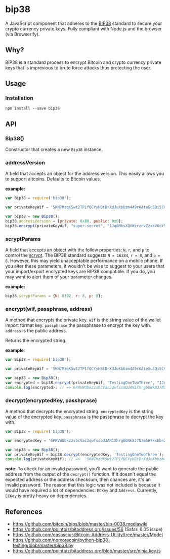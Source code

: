 bip38
=====

A JavaScript component that adheres to the [BIP38](https://github.com/bitcoin/bips/blob/master/bip-0038.mediawiki) standard to secure your crypto currency private keys. Fully compliant with Node.js and the browser (via Browserify).


Why?
----

BIP38 is a standard process to encrypt Bitcoin and crypto currency private keys that is imprevious to brute force attacks thus protecting the user.


Usage
-----

### Installation

    npm install --save bip38


API
---

### Bip38()

Constructor that creates a new `Bip38` instance.


### addressVersion

A field that accepts an object for the address version. This easily allows you to support altcoins. Defaults to Bitcoin values.


**example:**

```js
var Bip38 = require('bip38');

var privateKeyWif = '5KN7MzqK5wt2TP1fQCYyHBtDrXdJuXbUzm4A9rKAteGu3Qi5CVR';

var bip38 = new Bip38();
bip38.addressVersion = {private: 0x80, public: 0x0};
bip38.encrypt(privateKeyWif, "super-secret", "1Jq6MksXQVWzrznvZzxkV6oY57oWXD9TXB"});
```

### scryptParams

A field that accepts an object with the follow properties: `N`, `r`, and `p` to control the [scrypt](https://github.com/cryptocoinjs/scryptsy). The
BIP38 standard suggests `N = 16384`, `r = 8`, and `p = 8`. However, this may yield unacceptable performance on a mobile phone. If you alter these parameters, it wouldn't be wise to suggest to your users that your import/export encrypted keys are BIP38 compatible. If you do, you may want to alert them of your parameter changes.

**example:**

```js
bip38.scryptParams = {N: 8192, r: 8, p: 8};
```


### encrypt(wif, passphrase, address)

A method that encrypts the private key. `wif` is the string value of the wallet import format key. `passphrase` the passphrase to encrypt the key with. `address` is the public address.


Returns the encrypted string.

**example**:

```js
var Bip38 = require('bip38');

var privateKeyWif = '5KN7MzqK5wt2TP1fQCYyHBtDrXdJuXbUzm4A9rKAteGu3Qi5CVR';

var bip38 = new Bip38();
var encrypted = bip38.encrypt(privateKeyWif, 'TestingOneTwoThree', "1Jq6MksXQVWzrznvZzxkV6oY57oWXD9TXB");
console.log(encrypted); // => 6PRVWUbkzzsbcVac2qwfssoUJAN1Xhrg6bNk8J7Nzm5H7kxEbn2Nh2ZoGg
```


### decrypt(encryptedKey, passhprase)

A method that decrypts the encrypted string. `encryptedKey` is the string value of the encrypted key. `passphrase` is the passphrase to decrypt the key with.


```js
var Bip38 = require('bip38');

var encryptedKey = '6PRVWUbkzzsbcVac2qwfssoUJAN1Xhrg6bNk8J7Nzm5H7kxEbn2Nh2ZoGg';

var bip38 = new Bip38();
var privateKeyWif = bip38.decrypt(encryptedKey, 'TestingOneTwoThree');
console.log(privateKeyWif); // =>  '5KN7MzqK5wt2TP1fQCYyHBtDrXdJuXbUzm4A9rKAteGu3Qi5CVR'
```

**note:** To check for an invalid password, you'll want to generate the public address from the output of the `decrypt()` function. If it doesn't equal the expected address or the address checksum, then chances are, it's an invalid password. The reason that this logic was not included is because it would have required a lot of dependencies: `ECKey` and `Address`. Currently, `ECKey` is pretty heavy on dependencies.







References
----------
- https://github.com/bitcoin/bips/blob/master/bip-0038.mediawiki
- https://github.com/pointbiz/bitaddress.org/issues/56 (Safari 6.05 issue)
- https://github.com/casascius/Bitcoin-Address-Utility/tree/master/Model
- https://github.com/nomorecoin/python-bip38-testing/blob/master/bip38.py
- https://github.com/pointbiz/bitaddress.org/blob/master/src/ninja.key.js 

